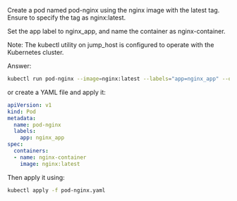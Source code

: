  Create a pod named pod-nginx using the nginx image with the latest tag. Ensure to specify the tag as nginx:latest.

Set the app label to nginx_app, and name the container as nginx-container.

Note: The kubectl utility on jump_host is configured to operate with the Kubernetes cluster.


Answer:
```bash
kubectl run pod-nginx --image=nginx:latest --labels="app=nginx_app" --overrides='{"spec":{"containers":[{"name":"nginx-container","image":"nginx:latest"}]}}'
```

or create a YAML file and apply it:

```yaml
apiVersion: v1
kind: Pod
metadata:
  name: pod-nginx
  labels:
    app: nginx_app
spec:
  containers:
  - name: nginx-container
    image: nginx:latest
```

Then apply it using:

```bash     
kubectl apply -f pod-nginx.yaml
```

